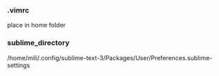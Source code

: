 ### .vimrc
place in home folder

### sublime_directory
/home/mili/.config/sublime-text-3/Packages/User/Preferences.sublime-settings
